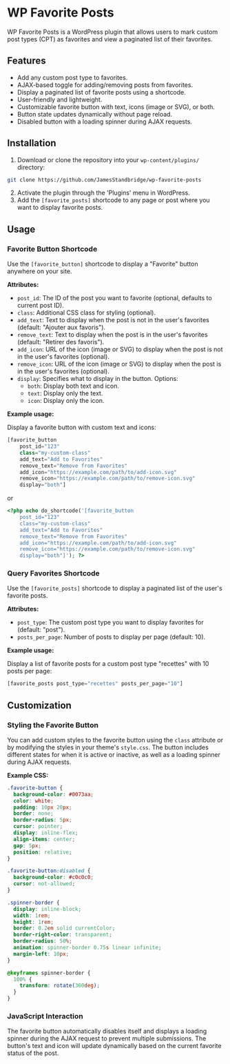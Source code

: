 # WP Favorite Posts

WP Favorite Posts is a WordPress plugin that allows users to mark custom post types (CPT) as favorites and view a paginated list of their favorites.

## Features

- Add any custom post type to favorites.
- AJAX-based toggle for adding/removing posts from favorites.
- Display a paginated list of favorite posts using a shortcode.
- User-friendly and lightweight.
- Customizable favorite button with text, icons (image or SVG), or both.
- Button state updates dynamically without page reload.
- Disabled button with a loading spinner during AJAX requests.

## Installation

1. Download or clone the repository into your `wp-content/plugins/` directory:

```bash
git clone https://github.com/JamesStandbridge/wp-favorite-posts
```

2.  Activate the plugin through the 'Plugins' menu in WordPress.
3.  Add the `[favorite_posts]` shortcode to any page or post where you want to display favorite posts.

## Usage

### Favorite Button Shortcode

Use the `[favorite_button]` shortcode to display a "Favorite" button anywhere on your site.

**Attributes:**

- `post_id`: The ID of the post you want to favorite (optional, defaults to current post ID).
- `class`: Additional CSS class for styling (optional).
- `add_text`: Text to display when the post is not in the user's favorites (default: "Ajouter aux favoris").
- `remove_text`: Text to display when the post is in the user's favorites (default: "Retirer des favoris").
- `add_icon`: URL of the icon (image or SVG) to display when the post is not in the user's favorites (optional).
- `remove_icon`: URL of the icon (image or SVG) to display when the post is in the user's favorites (optional).
- `display`: Specifies what to display in the button. Options:
  - `both`: Display both text and icon.
  - `text`: Display only the text.
  - `icon`: Display only the icon.

**Example usage:**

Display a favorite button with custom text and icons:

```php
[favorite_button
    post_id="123"
    class="my-custom-class"
    add_text="Add to Favorites"
    remove_text="Remove from Favorites"
    add_icon="https://example.com/path/to/add-icon.svg"
    remove_icon="https://example.com/path/to/remove-icon.svg"
    display="both"]
```

or

```php
<?php echo do_shortcode('[favorite_button
    post_id="123"
    class="my-custom-class"
    add_text="Add to Favorites"
    remove_text="Remove from Favorites"
    add_icon="https://example.com/path/to/add-icon.svg"
    remove_icon="https://example.com/path/to/remove-icon.svg"
    display="both"]'); ?>
```

### Query Favorites Shortcode

Use the `[favorite_posts]` shortcode to display a paginated list of the user's favorite posts.

**Attributes:**

- `post_type`: The custom post type you want to display favorites for (default: "post").
- `posts_per_page`: Number of posts to display per page (default: 10).

**Example usage:**

Display a list of favorite posts for a custom post type "recettes" with 10 posts per page:

```php
[favorite_posts post_type="recettes" posts_per_page="10"]
```

## Customization

### Styling the Favorite Button

You can add custom styles to the favorite button using the `class` attribute or by modifying the styles in your theme's `style.css`. The button includes different states for when it is active or inactive, as well as a loading spinner during AJAX requests.

**Example CSS:**

```css
.favorite-button {
  background-color: #0073aa;
  color: white;
  padding: 10px 20px;
  border: none;
  border-radius: 5px;
  cursor: pointer;
  display: inline-flex;
  align-items: center;
  gap: 5px;
  position: relative;
}

.favorite-button:disabled {
  background-color: #c0c0c0;
  cursor: not-allowed;
}

.spinner-border {
  display: inline-block;
  width: 1rem;
  height: 1rem;
  border: 0.2em solid currentColor;
  border-right-color: transparent;
  border-radius: 50%;
  animation: spinner-border 0.75s linear infinite;
  margin-left: 10px;
}

@keyframes spinner-border {
  100% {
    transform: rotate(360deg);
  }
}
```

### JavaScript Interaction

The favorite button automatically disables itself and displays a loading spinner during the AJAX request to prevent multiple submissions. The button's text and icon will update dynamically based on the current favorite status of the post.
